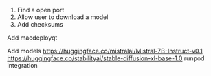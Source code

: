 1. Find a open port
2. Allow user to download a model
3. Add checksums

Add macdeployqt

Add models
https://huggingface.co/mistralai/Mistral-7B-Instruct-v0.1
https://huggingface.co/stabilityai/stable-diffusion-xl-base-1.0
runpod integration

